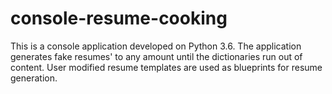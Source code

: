 # console-resume-cooking

This is a console application developed on Python 3.6. 
The application generates fake resumes' to any amount until the dictionaries run out of content.
User modified resume templates are used as blueprints for resume generation.
